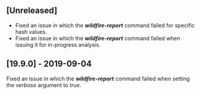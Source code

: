 ## [Unreleased]
  - Fixed an issue in which the ***wildfire-report*** command failed for specific hash values.
  - Fixed an issue in which the ***wildfire-report*** command failed when issuing it for in-progress analysis.

## [19.9.0] - 2019-09-04
Fixed an issue in which the ***wildfire-report*** command failed when setting the *verbose* argument to *true*.

